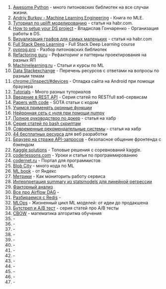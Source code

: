 1. <a href="https://awesome-python.com/" target="_blank">Awesome Python</a> - много питоновских библиотек на все случаи жизни.
2. <a href="http://www.mlebook.com/wiki/doku.php" target="_blank">Andriy Burkov - Machine Learning Engineering</a> - Книга по MLE.
3. <a href="https://habr.com/ru/company/ru_mts/blog/485980/" target="_blank">Туториал по uplift моделированию</a> - статья на habr.com.
4. <a href="https://www.youtube.com/watch?v=jLIAiDMyseQ" target="_blank">How to setup your DS project</a> - Владислав Гончаренко - Организация работы в DS.
5. <a href="https://habr.com/ru/company/ods/blog/464715/" target="_blank">Визуализация графов для самых маленьких</a> - статья на habr.com
6. <a href="https://fall2019.fullstackdeeplearning.com/" target="_blank">Full Stack Deep Learning</a> - Full Stack Deep Learning course
7. <a href="https://pyprog.pro/" target="_blank">pyprog.pro</a> - Разбор питоновских библиотек
8. <a href="https://refactoring.guru/ru" target="_blank">Refactoring guru</a> - Рефакторинг и паттерны проектирования на разных ЯП
9. <a href="http://www.machinelearning.ru" target="_blank">Machinelearning.ru</a> - Статьи и курсы по ML
10. <a href="https://data.stackexchange.com/" target="_blank">Data Stackexchange</a> - Перечень ресурсов с ответами на вопросы по разным темам
11. <a href="" target="_blank">chrome://inspect/#devices</a> - Отладка сайта на Android при помощи браузера
12. <a href="https://www.tutorialscampus.com/" target="_blank">Tutorials</a> - Много разных туториалов
13. <a href="https://habr.com/ru/post/483202/" target="_blank">Введение в REST API</a> - Серия статей по RESTfull вэб-сервисам
14. <a href="https://paperswithcode.com/" target="_blank">Papers with code</a> - SOTA статьи с кодом
15. <a href="https://thisisdata.ru/blog/uchimsya-primenyat-okonnyye-funktsii/">Учимся применять оконные функции</a>
16. <a href="https://nuancesprog.ru/p/3623/" target="_blank">Нейронная сеть с нуля при помощи numpy</a>
17. <a href="https://habr.com/ru/post/310460/" target="_blank">Полное руководствоо по докер</a> - статья на хабр
18. <a href="https://habr.com/ru/company/ruvds/blog/325522/" target="_blank">Серия статей по bash скриптам</a>
19. <a href="https://proglib.io/p/sovremennye-rekomendatelnye-sistemy-2021-03-02" target="_blank">Современные рекомендательные системы</a> - статья на хабр
20. <a href="https://highload.today/44-besplatnyh-resursa-dlya-veb-razrabotchika-shrifty-hostingi-foto-i-video-idei-dlya-dizajna/" target="_blank">44 бесплатных ресурса</a> для веб разработки 
21. <a href="https://habr.com/ru/company/first/blog/497342/" target="_blank">Браузер на страже API-запросов</a> - безопасное общение фронтенда с бэкендом
22. <a href="https://farid.one/kaggle-solutions/" target="_blank">Kaggle solutions</a> - Топовые решения с соревнований kaggle.
23. <a href="https://coderlessons.com/" target="_blank">coderlessons.com</a> - Уроки и статьи по программированию
24. <a href="https://codernet.ru/" target="_blank">codernet.ru</a> - Портал для программистов
25. <a href="https://cloud.blobcity.com/code/explore" target="_blank">Blob City</a> - много кода по ML
26. <a href="https://ml-handbook.ru" target="_blank">ML book</a> - от Яндекс
27. <a href="https://habr.com/ru/company/tochka/blog/683608/" target="_blank">Метрики</a> - Как мониторить работу сервиса 
28. <a href="https://habr.com/ru/post/681218/" target="_blank">Интерпретация summary из statsmodels для линейной регрессии</a>
29. <a href="https://habr.com/ru/post/687338/" target="_blank">Факторный анализ</a>
30. <a href="https://habr.com/ru/post/682384/" target="_blank">Все про Airflow DAG</a> - 
31. <a href="https://habr.com/ru/company/wunderfund/blog/685894/" target="_blank">Разбираемся с Redis</a> -
32. <a href="https://habr.com/ru/post/678150/" target="_blank">MLOps</a> - Жизненный цикл ML моделей: от идеи до продакшена
33. <a href="https://habr.com/ru/company/X5Tech/blog/679842/" target="_blank">Бутстреп и А/В тест</a> - серия статей про А/В тесты
34. <a href="https://habr.com/ru/company/unistar_digital/blog/682032/" target="_blank">CBOW</a> - математика алгоритма обучения
35. <a href="" target="_blank"></a> - 
36. <a href="" target="_blank"></a> - 
37. <a href="" target="_blank"></a> - 
38. <a href="" target="_blank"></a> - 
39. <a href="" target="_blank"></a> - 
40. <a href="" target="_blank"></a> - 
41. <a href="" target="_blank"></a> - 
42. <a href="" target="_blank"></a> - 
43. <a href="" target="_blank"></a> - 
44. <a href="" target="_blank"></a> - 
45. <a href="" target="_blank"></a> - 
46. <a href="" target="_blank"></a> - 
47. <a href="" target="_blank"></a> - 
